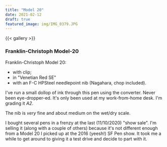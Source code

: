 ```yaml
---
title: "Model 20"
date: 2021-02-12
draft: true
featured_image: img/IMG_0379.JPG
---
```


{{< gallery >}}

### Franklin-Christoph Model-20

Franklin-Christoph Model 20:
- with clip;
- in "Venetian Red SE"
- with an F-C HPSteel needlepoint nib (Nagahara, chop included).

I've run a small dollop of ink through this pen using the converter.
Never been eye-dropper-ed.  It's only been used at my work-from-home
desk.  I'm grading it _A2_.

The nib is *very* fine and about medium on the wet/dry scale.

I bought several pens in a frenzy at the last (11/10/2020) "show
sale".  I'm selling it (along with a couple of others) because it's
not different enough from a Model 20 I picked up at the 2016 (yeesh!)
SF Pen show.  It took me a while to get around to giving it a test
drive and decide to part with it.
